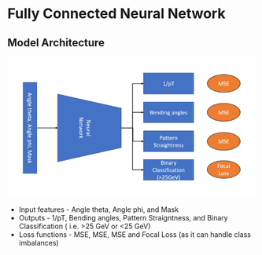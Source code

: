 # Fully Connected Neural Network

## Model Architecture
![Architecture](https://github.com/PRATEEKKUMARAGNIHOTRI/CMS-trigger/blob/master/images/FCNN%20architecture.PNG)

+ Input features - Angle theta, Angle phi, and Mask
+ Outputs - 1/pT, Bending angles, Pattern Straigntness, and Binary Classification ( i.e. >25 GeV or <25 GeV)
+ Loss functions - MSE, MSE, MSE and Focal Loss (as it can handle class imbalances)
